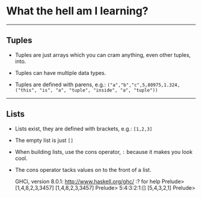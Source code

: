 # What the hell am I learning?

---

## Tuples

+ Tuples are just arrays which you can cram anything, even other tuples, into.

+ Tuples can have multiple data types.

+ Tuples are defined with parens, e.g.: `("a","b","c",5,80975,1.324,("this", "is", "a", "tuple", "inside", "a", "tuple"))`

---

## Lists

+ Lists exist, they are defined with brackets, e.g.: `[1,2,3]`

+ The empty list is just `[]`

+ When building lists, use the cons operator, `:` because it makes you look cool. 

+ The cons operator tacks values on to the front of a list.

	GHCi, version 8.0.1: http://www.haskell.org/ghc/  :? for help
	Prelude> [1,4,8,2,3,3457]
	[1,4,8,2,3,3457]
	Prelude> 5:4:3:2:1:[]
	[5,4,3,2,1]
	Prelude> 
